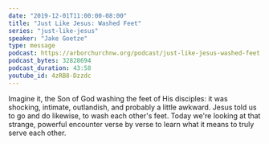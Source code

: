 ```yaml
---
date: "2019-12-01T11:00:00-08:00"
title: "Just Like Jesus: Washed Feet"
series: "just-like-jesus"
speaker: "Jake Goetze"
type: message
podcast: https://arborchurchnw.org/podcast/just-like-jesus-washed-feet.m4a
podcast_bytes: 32828694
podcast_duration: 43:58
youtube_id: 4zRB8-Dzzdc
---
```


Imagine it, the Son of God washing the feet of His disciples: it was shocking, intimate, outlandish, and probably a little awkward. Jesus told us to go and do likewise, to wash each other's feet. Today we're looking at that strange, powerful encounter verse by verse to learn what it means to truly serve each other.
